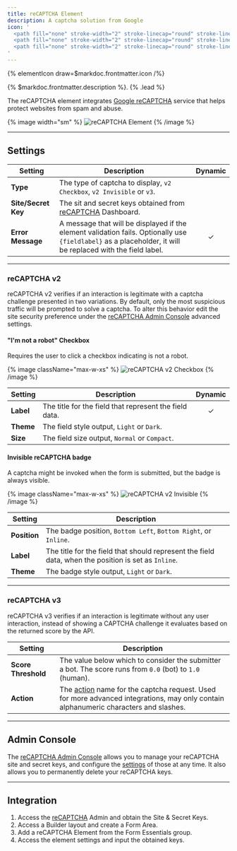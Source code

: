 ```yaml
---
title: reCAPTCHA Element
description: A captcha solution from Google
icon: '
  <path fill="none" stroke-width="2" stroke-linecap="round" stroke-linejoin="round" d="M1.806 16.304c0 .173.004.345.012.516v9.745l2.694-2.694a12.002 12.002 0 0 0 9.317 4.423c3.91 0 7.384-1.866 9.58-4.757l-4.416-4.462a5.858 5.858 0 0 1-1.789 2.007c-.771.602-1.864 1.093-3.375 1.093-.182 0-.323-.021-.427-.061a5.824 5.824 0 0 1-4.451-2.681l3.126-3.126c-3.959.016-8.432.025-10.271-.002"/>
  <path fill="none" stroke-width="2" stroke-linecap="round" stroke-linejoin="round" d="M28.194 13.7a12.648 12.648 0 0 0-.012-.516V3.439l-2.694 2.694c-2.205-2.699-4.485-4.427-8.243-4.427v6.025c1.818.469 3.06 1.27 3.804 2.84l-3.126 3.126c3.959-.015 8.432-.025 10.271.002"/>
  <path fill="none" stroke-width="2" stroke-linecap="round" stroke-linejoin="round" d="M13.795 1.706c-.173 0-.344.005-.515.012H3.534l2.694 2.694c-2.699 2.205-4.407 7.245-4.405 8.408 0 0 6.177-.019 6.2-.011.148-1.872 1.144-3.002 2.643-3.958l3.126 3.126c-.015-3.959-.024-8.432.002-10.271"/>
'
---
```


{% elementIcon draw=$markdoc.frontmatter.icon /%}

{% $markdoc.frontmatter.description %}. {% .lead %}

The reCAPTCHA element integrates [Google reCAPTCHA](https://developers.google.com/recaptcha) service that helps protect websites from spam and abuse.

{% image width="sm" %}
![reCAPTCHA Element](/next/assets/ytp/forms/captcha/recaptcha.webp)
{% /image %}

---

## Settings

| Setting | Description | Dynamic |
| ------- | ----------- | :-----: |
| **Type** | The type of captcha to display, `v2 Checkbox`, `v2 Invisible` or `v3`. |
| **Site/Secret Key** | The sit and secret keys obtained from [reCAPTCHA](https://developers.google.com/recaptcha) Dashboard. |
| **Error Message** | A message that will be displayed if the element validation fails. Optionally use `{fieldlabel}` as a placeholder, it will be replaced with the field label. | &#x2713; |

---

### reCAPTCHA v2

reCAPTCHA v2 verifies if an interaction is legitimate with a captcha challenge presented in two variations. By default, only the most suspicious traffic will be prompted to solve a captcha. To alter this behavior edit the site security preference under the [reCAPTCHA Admin Console](#admin-console) advanced settings.

#### "I'm not a robot" Checkbox

Requires the user to click a checkbox indicating is not a robot.

{% image className="max-w-xs" %}
![reCAPTCHA v2 Checkbox](/next/assets/ytp/forms/captcha/recaptcha-checkbox.gif)
{% /image %}

| Setting | Description | Dynamic |
| ------- | ----------- | :-----: |
| **Label** | The title for the field that represent the field data. | &#x2713; |
| **Theme** | The field style output, `Light` or `Dark`. |
| **Size** | The field size output, `Normal` or `Compact`. |

#### Invisible reCAPTCHA badge

A captcha might be invoked when the form is submitted, but the badge is always visible.

{% image className="max-w-xs" %}
![reCAPTCHA v2 Invisible](/next/assets/ytp/forms/captcha/recaptcha-invisible.png)
{% /image %}

| Setting | Description |
| ------- | ----------- |
| **Position** | The badge position, `Bottom Left`, `Bottom Right`, or `Inline`. |
| **Label** | The title for the field that should represent the field data, when the position is set as `Inline`.|
| **Theme** | The badge style output, `Light` or `Dark`. |

---

### reCAPTCHA v3

reCAPTCHA v3 verifies if an interaction is legitimate without any user interaction, instead of showing a CAPTCHA challenge it evaluates based on the returned score by the API.

| Setting | Description |
| ------- | ----------- |
| **Score Threshold** | The value below which to consider the submitter a bot. The score runs from `0.0` (bot) to `1.0` (human). |
| **Action** | The [action](https://developers.google.com/recaptcha/docs/v3#actions) name for the captcha request. Used for more advanced integrations, may only contain alphanumeric characters and slashes. |

---

## Admin Console

The [reCAPTCHA Admin Console](https://www.google.com/recaptcha/admin) allows you to manage your reCAPTCHA site and secret keys, and configure the [settings](https://developers.google.com/recaptcha/docs/settings) of those at any time. It also allows you to permanently delete your reCAPTCHA keys.

---

## Integration

1. Access the [reCAPTCHA](https://www.google.com/recaptcha/admin) Admin and obtain the Site & Secret Keys.
1. Access a Builder layout and create a Form Area.
1. Add a reCAPTCHA Element from the Form Essentials group.
1. Access the element settings and input the obtained keys.

